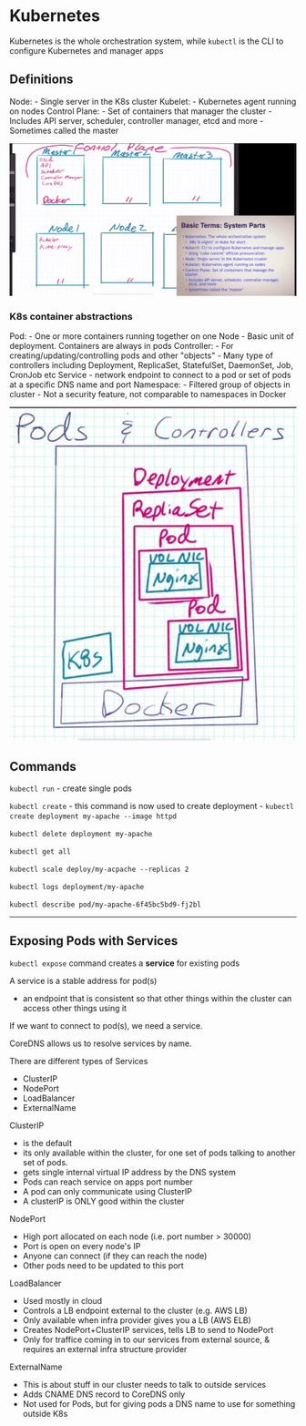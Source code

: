 # Kubernetes

Kubernetes is the whole orchestration system, while `kubectl` is the CLI to configure Kubernetes and manager apps


## Definitions

Node: 
    - Single server in the K8s cluster
Kubelet: 
    - Kubernetes agent running on nodes
Control Plane: 
    - Set of containers that manager the cluster
    - Includes API server, scheduler, controller manager, etcd and more
    - Sometimes called the master

![374acdc86103dbcb9d0d9da08a6aea33.png](../images/374acdc86103dbcb9d0d9da08a6aea33.png)


### K8s container abstractions

Pod: 
    - One or more containers running together on one Node
    - Basic unit of deployment. Containers are always in pods
Controller: 
    - For creating/updating/controlling pods and other "objects"
    - Many type of controllers including Deployment, ReplicaSet, StatefulSet, DaemonSet, Job, CronJob etc
Service
    - network endpoint to connect to a pod or set of pods at a specific DNS name and port
Namespace: 
    - Filtered group of objects in cluster
    - Not a security feature, not comparable to namespaces in Docker

![3648965233870b60731f5ad4bce8e7d0.png](../images/3648965233870b60731f5ad4bce8e7d0.png)


## Commands

`kubectl run`
    - create single pods

`kubectl create`
    - this command is now used to create deployment
    - `kubectl create deployment my-apache --image httpd`

`kubectl delete deployment my-apache`

`kubectl get all`
 
 `kubectl scale deploy/my-acpache --replicas 2`
 
 `kubectl logs deployment/my-apache`
 
 
 `kubectl describe pod/my-apache-6f45bc5bd9-fj2bl`
 
 ---
 
 
## Exposing Pods with Services

`kubectl expose` command creates a **service** for existing pods

A service is a stable address for pod(s)
- an endpoint that is consistent so that other things within the cluster can access other things using it

If we want to connect to pod(s), we need a service.

CoreDNS allows us to resolve services by name.

There are different types of Services
- ClusterIP
- NodePort
- LoadBalancer
- ExternalName

ClusterIP
- is the default
- its only available within the cluster, for one set of pods talking to another set of pods.
- gets single internal virtual IP address by the DNS system
- Pods can reach service on apps port number
- A pod can only communicate using ClusterIP
- A clusterIP is ONLY good within the cluster

NodePort
- High port allocated on each node (i.e. port number > 30000)
- Port is open on every node's IP
- Anyone can connect (if they can reach the node)
- Other pods need to be updated to this port

LoadBalancer
- Used mostly in cloud
- Controls a LB endpoint external to the cluster (e.g. AWS LB)
- Only available when infra provider gives you a LB (AWS ELB)
- Creates NodePort+ClusterIP services, tells LB to send to NodePort
- Only for traffice coming in to our services from external source, & requires an external infra structure provider

ExternalName
- This is about stuff in our cluster needs to talk to outside services
- Adds CNAME DNS record to CoreDNS only
- Not used for Pods, but for giving pods a DNS name to use for something outside K8s